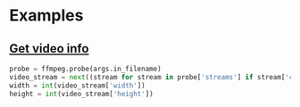 # Examples

## [Get video info](https://github.com/kkroening/ffmpeg-python/blob/master/examples/video_info.py)

```python
probe = ffmpeg.probe(args.in_filename)
video_stream = next((stream for stream in probe['streams'] if stream['codec_type'] == 'video'), None)
width = int(video_stream['width'])
height = int(video_stream['height'])
```
